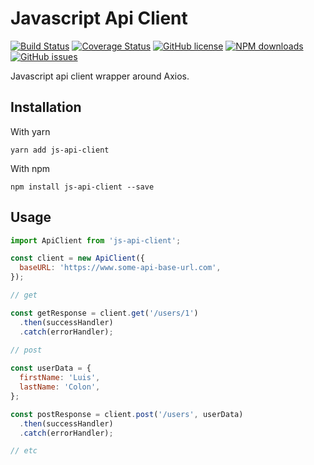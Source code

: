 # Javascript Api Client

[![Build Status](https://travis-ci.org/luisfcolon/js-api-client.svg?branch=master)](https://travis-ci.org/luisfcolon/js-api-client)
[![Coverage Status](https://coveralls.io/repos/github/luisfcolon/js-api-client/badge.svg?branch=master)](https://coveralls.io/github/luisfcolon/js-api-client?branch=master)
[![GitHub license](https://img.shields.io/badge/license-MIT-blue.svg)](https://raw.githubusercontent.com/luisfcolon/js-api-client/master/LICENSE)
[![NPM downloads](https://img.shields.io/npm/dt/js-api-client.svg)](https://www.npmjs.com/package/js-api-client)
[![GitHub issues](https://img.shields.io/github/issues/luisfcolon/js-api-client.svg)](https://github.com/luisfcolon/js-api-client/issues)

Javascript api client wrapper around Axios.

## Installation

With yarn

```
yarn add js-api-client
```

With npm

```
npm install js-api-client --save
```

## Usage

```js
import ApiClient from 'js-api-client';

const client = new ApiClient({
  baseURL: 'https://www.some-api-base-url.com',
});

// get

const getResponse = client.get('/users/1')
  .then(successHandler)
  .catch(errorHandler);

// post
    
const userData = {
  firstName: 'Luis',
  lastName: 'Colon',
};

const postResponse = client.post('/users', userData)
  .then(successHandler)
  .catch(errorHandler);

// etc

```
